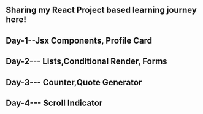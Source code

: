 Sharing my React Project based learning journey here!
 ---
 ## Day-1--Jsx Components, Profile Card
 ## Day-2--- Lists,Conditional Render, Forms
 ## Day-3--- Counter,Quote Generator
 ## Day-4--- Scroll Indicator
